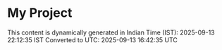 # My Project

This content is dynamically generated in Indian Time (IST): 2025-09-13 22:12:35 IST
Converted to UTC: 2025-09-13 16:42:35 UTC
